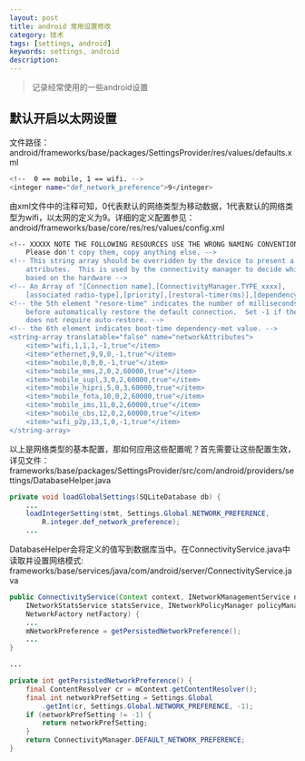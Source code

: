 ```yaml
---
layout: post
title: android 常用设置修改
category: 技术
tags: [settings, android]
keywords: settings, android
description: 
---
```


> 记录经常使用的一些android设置

## 默认开启以太网设置
文件路径：android/frameworks/base/packages/SettingsProvider/res/values/defaults.xml     

```bash
<!--  0 == mobile, 1 == wifi. -->
<integer name="def_network_preference">9</integer>
```     
由xml文件中的注释可知，0代表默认的网络类型为移动数据，1代表默认的网络类型为wifi，以太网的定义为9。详细的定义配置参见：     
android/frameworks/base/core/res/res/values/config.xml     

```bash
<!-- XXXXX NOTE THE FOLLOWING RESOURCES USE THE WRONG NAMING CONVENTION.
    Please don't copy them, copy anything else. -->
<!-- This string array should be overridden by the device to present a list of network
    attributes.  This is used by the connectivity manager to decide which networks can coexist
    based on the hardware -->
<!-- An Array of "[Connection name],[ConnectivityManager.TYPE_xxxx],
    [associated radio-type],[priority],[restoral-timer(ms)],[dependencyMet]  -->
<!-- the 5th element "resore-time" indicates the number of milliseconds to delay
    before automatically restore the default connection.  Set -1 if the connection
    does not require auto-restore. -->
<!-- the 6th element indicates boot-time dependency-met value. -->
<string-array translatable="false" name="networkAttributes">
    <item>"wifi,1,1,1,-1,true"</item>
    <item>"ethernet,9,9,0,-1,true"</item>
    <item>"mobile,0,0,0,-1,true"</item>
    <item>"mobile_mms,2,0,2,60000,true"</item>
    <item>"mobile_supl,3,0,2,60000,true"</item>
    <item>"mobile_hipri,5,0,3,60000,true"</item>
    <item>"mobile_fota,10,0,2,60000,true"</item>
    <item>"mobile_ims,11,0,2,60000,true"</item>
    <item>"mobile_cbs,12,0,2,60000,true"</item>
    <item>"wifi_p2p,13,1,0,-1,true"</item>
</string-array>
```
以上是网络类型的基本配置，那如何应用这些配置呢？首先需要让这些配置生效，详见文件：    
frameworks/base/packages/SettingsProvider/src/com/android/providers/settings/DatabaseHelper.java

```java
private void loadGlobalSettings(SQLiteDatabase db) {
    ...
    loadIntegerSetting(stmt, Settings.Global.NETWORK_PREFERENCE,
        R.integer.def_network_preference);
    ...
```
DatabaseHelper会将定义的值写到数据库当中。在ConnectivityService.java中读取并设置网络模式:    
frameworks/base/services/java/com/android/server/ConnectivityService.java

```java
public ConnectivityService(Context context, INetworkManagementService netManager,
    INetworkStatsService statsService, INetworkPolicyManager policyManager,
    NetworkFactory netFactory) {
    ...
    mNetworkPreference = getPersistedNetworkPreference();
    ...
}

...

private int getPersistedNetworkPreference() {
    final ContentResolver cr = mContext.getContentResolver();
    final int networkPrefSetting = Settings.Global
        .getInt(cr, Settings.Global.NETWORK_PREFERENCE, -1);
    if (networkPrefSetting != -1) {
        return networkPrefSetting;
    }
    return ConnectivityManager.DEFAULT_NETWORK_PREFERENCE;
}
```
